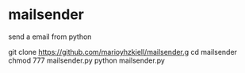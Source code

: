 # mailsender
send a email from python

git clone https://github.com/marioyhzkiell/mailsender.g
cd mailsender
chmod 777 mailsender.py
python mailsender.py
